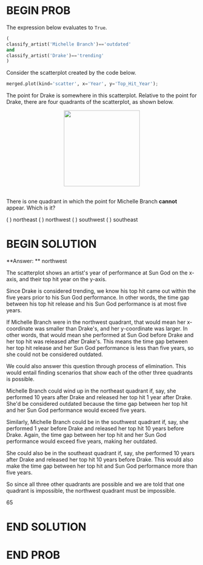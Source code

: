 # BEGIN PROB

The expression below evaluates to `True`.

```py
(
classify_artist('Michelle Branch')=='outdated' 
and 
classify_artist('Drake')=='trending'
)
```

Consider the scatterplot created by the code below.

```py
merged.plot(kind='scatter', x='Year', y='Top_Hit_Year');
```

The point for Drake is somewhere in this scatterplot. Relative to the point for Drake, there are four quadrants of the scatterplot, as shown below.

<center><img src='../assets/images/sp22-midterm/drake-quadrants.png' width=200></center>
<br>

There is one quadrant in which the point for Michelle Branch **cannot** appear. Which is it?


( ) northeast
( ) northwest
( ) southwest
( ) southeast

# BEGIN SOLUTION

**Answer: ** northwest

The scatterplot shows an artist's year of performance at Sun God on the x-axis, and their top hit year on the y-axis.

Since Drake is considered trending, we know his top hit came out within the five years prior to his Sun God performance.  In other words, the time gap between his top hit release and his Sun God performance is at most five years.

If Michelle Branch were in the northwest quadrant, that would mean her x-coordinate was smaller than Drake's, and her y-coordinate was larger. In other words, that would mean she performed at Sun God before Drake and her top hit was released after Drake's. This means the time gap between her top hit release and her Sun God performance is less than five years, so she could not be considered outdated.

We could also answer this question through process of elimination. This would entail finding scenarios that show each of the other three quadrants is possible. 

Michelle Branch could wind up in the northeast quadrant if, say, she performed 10 years after Drake and released her top hit 1 year after Drake. She'd be considered outdated because the time gap between her top hit and her Sun God performance would exceed five years.

Similarly, Michelle Branch could be in the southwest quadrant if, say, she performed 1 year before Drake and released her top hit 10 years before Drake. Again, the time gap between her top hit and her Sun God performance would exceed five years, making her outdated.

She could also be in the southeast quadrant if, say, she performed 10 years after Drake and released her top hit 10 years before Drake. This would also make the time gap between her top hit and Sun God performance more than five years.

So since all three other quadrants are possible and we are told that one quadrant is impossible, the northwest quadrant must be impossible.

<average>65</average>


# END SOLUTION


# END PROB
